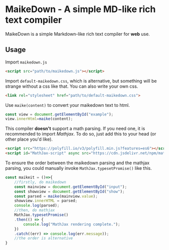# MaikeDown - A simple MD-like rich text compiler

MaikeDown is a simple Markdown-like rich text compiler for **web** use.

## Usage
Import `maikedown.js`
``` html
<script src="path/to/maikedown.js"></script>
```

Import `default-maikedown.css`, which is alternative, but something will be strange without a css like that. You can also write your own css.
``` html
<link rel="stylesheet" href="path/to/default-maikedown.css">
```
Use `maike(content)` to convert your maikedown text to html.
``` js
const view = document.getElementById("example");
view.innerHtml=maike(content);
```
This compiler **doesn't** support a math parsing. If you need one, it is recommended to import *Mathjax*. To do so, just add this to your head (or other place you'd like).
``` html
<script src="https://polyfill.io/v3/polyfill.min.js?features=es6"></script>
<script id="MathJax-script" async src="https://cdn.jsdelivr.net/npm/mathjax@3/es5/tex-mml-chtml.js"></script>
```
To ensure the order between the maikedown parsing and the mathjax parsing, you could manually invoke `MathJax.typesetPromise()` like this.
``` js
const maikeit = ()=>{
    //firstly, do maikedown
    const mainview = document.getElementById("input");
    const showview = document.getElementById("show");
    const parsed = maike(mainview.value);
    showview.innerHTML = parsed;
    console.log(parsed);
    //then, do mathjax
    MathJax.typesetPromise()
    .then(() => {
        console.log("MathJax rendering complete.");
    })
    .catch((err) => console.log(err.message));
    //the order is alternative
}
```